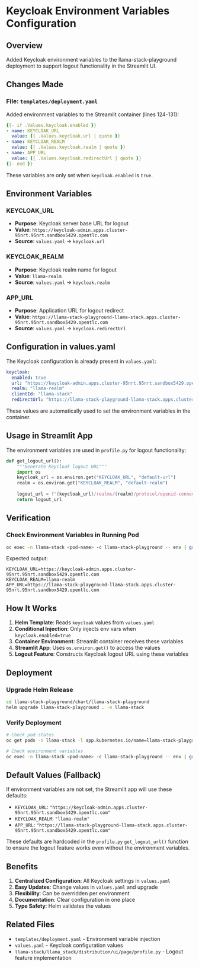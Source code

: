 # Keycloak Environment Variables Configuration

## Overview

Added Keycloak environment variables to the llama-stack-playground deployment to support logout functionality in the Streamlit UI.

## Changes Made

### File: `templates/deployment.yaml`

Added environment variables to the Streamlit container (lines 124-131):

```yaml
{{- if .Values.keycloak.enabled }}
- name: KEYCLOAK_URL
  value: {{ .Values.keycloak.url | quote }}
- name: KEYCLOAK_REALM
  value: {{ .Values.keycloak.realm | quote }}
- name: APP_URL
  value: {{ .Values.keycloak.redirectUrl | quote }}
{{- end }}
```

These variables are only set when `keycloak.enabled` is `true`.

## Environment Variables

### KEYCLOAK_URL
- **Purpose**: Keycloak server base URL for logout
- **Value**: `https://keycloak-admin.apps.cluster-95nrt.95nrt.sandbox5429.opentlc.com`
- **Source**: `values.yaml` → `keycloak.url`

### KEYCLOAK_REALM
- **Purpose**: Keycloak realm name for logout
- **Value**: `llama-realm`
- **Source**: `values.yaml` → `keycloak.realm`

### APP_URL
- **Purpose**: Application URL for logout redirect
- **Value**: `https://llama-stack-playground-llama-stack.apps.cluster-95nrt.95nrt.sandbox5429.opentlc.com`
- **Source**: `values.yaml` → `keycloak.redirectUrl`

## Configuration in values.yaml

The Keycloak configuration is already present in `values.yaml`:

```yaml
keycloak:
  enabled: true
  url: "https://keycloak-admin.apps.cluster-95nrt.95nrt.sandbox5429.opentlc.com"
  realm: "llama-realm"
  clientId: "llama-stack"
  redirectUrl: "https://llama-stack-playground-llama-stack.apps.cluster-95nrt.95nrt.sandbox5429.opentlc.com"
```

These values are automatically used to set the environment variables in the container.

## Usage in Streamlit App

The environment variables are used in `profile.py` for logout functionality:

```python
def get_logout_url():
    """Generate Keycloak logout URL"""
    import os
    keycloak_url = os.environ.get("KEYCLOAK_URL", "default-url")
    realm = os.environ.get("KEYCLOAK_REALM", "default-realm")
    
    logout_url = f"{keycloak_url}/realms/{realm}/protocol/openid-connect/logout"
    return logout_url
```

## Verification

### Check Environment Variables in Running Pod

```bash
oc exec -n llama-stack <pod-name> -c llama-stack-playground -- env | grep KEYCLOAK
```

Expected output:
```
KEYCLOAK_URL=https://keycloak-admin.apps.cluster-95nrt.95nrt.sandbox5429.opentlc.com
KEYCLOAK_REALM=llama-realm
APP_URL=https://llama-stack-playground-llama-stack.apps.cluster-95nrt.95nrt.sandbox5429.opentlc.com
```

## How It Works

1. **Helm Template**: Reads `keycloak` values from `values.yaml`
2. **Conditional Injection**: Only injects env vars when `keycloak.enabled=true`
3. **Container Environment**: Streamlit container receives these variables
4. **Streamlit App**: Uses `os.environ.get()` to access the values
5. **Logout Feature**: Constructs Keycloak logout URL using these variables

## Deployment

### Upgrade Helm Release

```bash
cd llama-stack-playground/chart/llama-stack-playground
helm upgrade llama-stack-playground . -n llama-stack
```

### Verify Deployment

```bash
# Check pod status
oc get pods -n llama-stack -l app.kubernetes.io/name=llama-stack-playground

# Check environment variables
oc exec -n llama-stack <pod-name> -c llama-stack-playground -- env | grep KEYCLOAK
```

## Default Values (Fallback)

If environment variables are not set, the Streamlit app will use these defaults:

- `KEYCLOAK_URL`: `"https://keycloak-admin.apps.cluster-95nrt.95nrt.sandbox5429.opentlc.com"`
- `KEYCLOAK_REALM`: `"llama-realm"`
- `APP_URL`: `"https://llama-stack-playground-llama-stack.apps.cluster-95nrt.95nrt.sandbox5429.opentlc.com"`

These defaults are hardcoded in the `profile.py` `get_logout_url()` function to ensure the logout feature works even without the environment variables.

## Benefits

1. **Centralized Configuration**: All Keycloak settings in `values.yaml`
2. **Easy Updates**: Change values in `values.yaml` and upgrade
3. **Flexibility**: Can be overridden per environment
4. **Documentation**: Clear configuration in one place
5. **Type Safety**: Helm validates the values

## Related Files

- `templates/deployment.yaml` - Environment variable injection
- `values.yaml` - Keycloak configuration values
- `llama-stack/llama_stack/distribution/ui/page/profile.py` - Logout feature implementation


